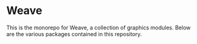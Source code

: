 # Weave

This is the monorepo for Weave, a collection of graphics modules. Below are the various packages
contained in this repository.

